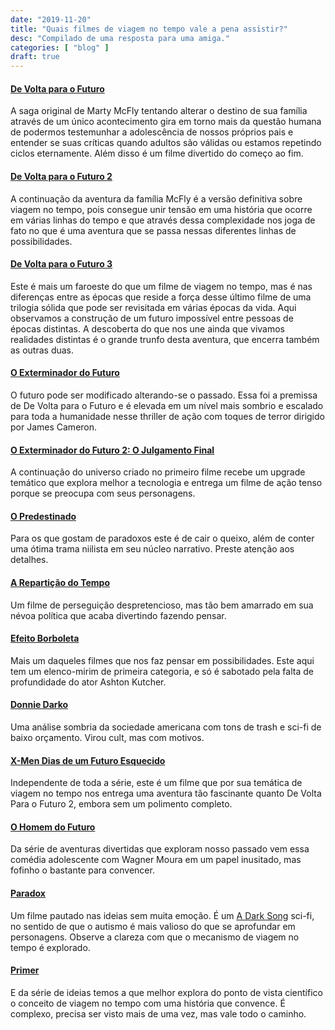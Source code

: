 ```yaml
---
date: "2019-11-20"
title: "Quais filmes de viagem no tempo vale a pena assistir?"
desc: "Compilado de uma resposta para uma amiga."
categories: [ "blog" ]
draft: true
---
```

#### [De Volta para o Futuro](/de-volta-para-o-futuro)

A saga original de Marty McFly tentando alterar o destino de sua família através de um único acontecimento gira em torno mais da questão humana de podermos testemunhar a adolescência de nossos próprios pais e entender se suas críticas quando adultos são válidas ou estamos repetindo ciclos eternamente. Além disso é um filme divertido do começo ao fim.

#### [De Volta para o Futuro 2](/de-volta-para-o-futuro-parte-ii)

A continuação da aventura da família McFly é a versão definitiva sobre viagem no tempo, pois consegue unir tensão em uma história que ocorre em várias linhas do tempo e que através dessa complexidade nos joga de fato no que é uma aventura que se passa nessas diferentes linhas de possibilidades.

#### [De Volta para o Futuro 3](/de-volta-para-o-futuro-parte-iii)

Este é mais um faroeste do que um filme de viagem no tempo, mas é nas diferenças entre as épocas que reside a força desse último filme de uma trilogia sólida que pode ser revisitada em várias épocas da vida. Aqui observamos a construção de um futuro impossível entre pessoas de épocas distintas. A descoberta do que nos une ainda que vivamos realidades distintas é o grande trunfo desta aventura, que encerra também as outras duas.

#### [O Exterminador do Futuro](/o-exterminador-do-futuro)

O futuro pode ser modificado alterando-se o passado. Essa foi a premissa de De Volta para o Futuro e é elevada em um nível mais sombrio e escalado para toda a humanidade nesse thriller de ação com toques de terror dirigido por James Cameron.

#### [O Exterminador do Futuro 2: O Julgamento Final](/o-exterminador-do-futuro-2-o-julgamento-final)

A continuação do universo criado no primeiro filme recebe um upgrade temático que explora melhor a tecnologia e entrega um filme de ação tenso porque se preocupa com seus personagens.

#### [O Predestinado](/o-predestinado)

Para os que gostam de paradoxos este é de cair o queixo, além de conter uma ótima trama niilista em seu núcleo narrativo. Preste atenção aos detalhes.

#### [A Repartição do Tempo](/a-reparticao-do-tempo)

Um filme de perseguição despretencioso, mas tão bem amarrado em sua névoa política que acaba divertindo fazendo pensar.

#### [Efeito Borboleta](/efeito-borboleta)

Mais um daqueles filmes que nos faz pensar em possibilidades. Este aqui tem um elenco-mirim de primeira categoria, e só é sabotado pela falta de profundidade do ator Ashton Kutcher.

#### [Donnie Darko](/donnie-darko)

Uma análise sombria da sociedade americana com tons de trash e sci-fi de baixo orçamento. Virou cult, mas com motivos.

#### [X-Men Dias de um Futuro Esquecido](/x-men-dias-de-um-futuro-esquecido)

Independente de toda a série, este é um filme que por sua temática de viagem no tempo nos entrega uma aventura tão fascinante quanto De Volta Para o Futuro 2, embora sem um polimento completo.

#### [O Homem do Futuro](/o-homem-do-futuro)

Da série de aventuras divertidas que exploram nosso passado vem essa comédia adolescente com Wagner Moura em um papel inusitado, mas fofinho o bastante para convencer.

#### [Paradox](/paradox)

Um filme pautado nas ideias sem muita emoção. É um [A Dark Song](/a-dark-song) sci-fi, no sentido de que o autismo é mais valioso do que se aprofundar em personagens. Observe a clareza com que o mecanismo de viagem no tempo é explorado.

#### [Primer](/primer)

E da série de ideias temos a que melhor explora do ponto de vista científico o conceito de viagem no tempo com uma história que convence. É complexo, precisa ser visto mais de uma vez, mas vale todo o caminho.
